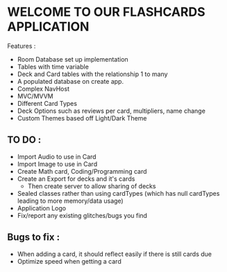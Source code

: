 # WELCOME TO OUR FLASHCARDS APPLICATION
Features : 
- Room Database set up implementation
- Tables with time variable
- Deck and Card tables with the relationship 1 to many
- A populated database on create app.
- Complex NavHost
- MVC/MVVM
- Different Card Types
- Deck Options such as reviews per card, multipliers, name change
- Custom Themes based off Light/Dark Theme

## TO DO :
- Import Audio to use in Card
- Import Image to use in Card
- Create Math card, Coding/Programming card
- Create an Export for decks and it's cards
  - Then create server to allow sharing of decks
- Sealed classes rather than using cardTypes (which has null cardTypes leading to more memory/data usage)
- Application Logo
- Fix/report any existing glitches/bugs you find

## Bugs to fix :
- When adding a card, it should reflect easily if there is still cards due
- Optimize speed when getting a card



